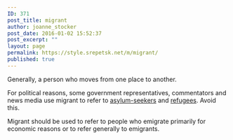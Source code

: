 ```yaml
---
ID: 371
post_title: migrant
author: joanne_stocker
post_date: 2016-01-02 15:52:37
post_excerpt: ""
layout: page
permalink: https://style.srepetsk.net/m/migrant/
published: true
---
```

Generally, a person who moves from one place to another.

For political reasons, some government representatives, commentators and news media use migrant to refer to <a href="https://style.srepetsk.net/a/asylum-seeker/">asylum-seekers</a> and <a href="https://style.srepetsk.net/r/refugee/">refugees</a>. Avoid this.

Migrant should be used to refer to people who emigrate primarily for economic reasons or to refer generally to emigrants.

&nbsp;